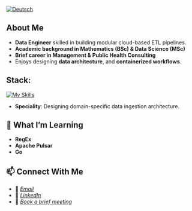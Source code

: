 [![Deutsch](https://img.shields.io/badge/lang-de-red.svg)](https://github.com/Shegzimus/shegzimus/blob/main/README.de.md)

##  About Me
-  **Data Engineer** skilled in building modular cloud-based ETL pipelines.
-  **Academic background in Mathematics (BSc) & Data Science (MSc)**
-  **Brief career in Management & Public Health Consulting**
-  Enjoys designing **data architecture**, and **containerized workflows**.
  
##  Stack:
 [![My Skills](https://skillicons.dev/icons?i=py,postgres,bash,terraform,docker,redis,regex,github,git,gcp,aws,kafka,latex,vscode,windows )](https://skillicons.dev)

- **Speciality**: Designing domain-specific data ingestion architecture.


## 🔭 What I’m Learning
- **RegEx**
- **Apache Pulsar** 
- **Go**


## 📫 Connect With Me
- 📧 *[Email](segun.ajet@protonmail.com)*
- 💼 *[LinkedIn](https://www.linkedin.com/in/segun-ajet/)*
- 🦜 *[Book a brief meeting](https://calendar.app.google/zEJVh3RVoMRD3odn6)*

